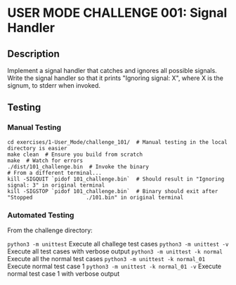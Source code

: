 # USER MODE CHALLENGE 001: Signal Handler

## Description

Implement a signal handler that catches and ignores all possible signals.  Write the signal
handler so that it prints "Ignoring signal: X", where X is the signum, to stderr when invoked.

## Testing

### Manual Testing

```
cd exercises/1-User_Mode/challenge_101/  # Manual testing in the local directory is easier
make clean  # Ensure you build from scratch
make  # Watch for errors
./dist/101_challenge.bin  # Invoke the binary
# From a different terminal...
kill -SIGQUIT `pidof 101_challenge.bin`  # Should result in "Ignoring signal: 3" in original terminal
kill -SIGSTOP `pidof 101_challenge.bin`  # Binary should exit after "Stopped                 ./101.bin" in original terminal
```

### Automated Testing

From the challenge directory:

`python3 -m unittest` Execute all challege test cases
`python3 -m unittest -v` Execute all test cases with verbose output
`python3 -m unittest -k normal` Execute all the normal test cases
`python3 -m unittest -k normal_01` Execute normal test case 1
`python3 -m unittest -k normal_01 -v` Execute normal test case 1 with verbose output
